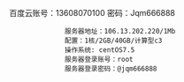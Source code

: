 百度云账号：13608070100
                  密码：Jqm666888
                  
                  服务器地址：106.13.202.220/1Mb
                  配置：1核/2GB/40GB/计算型c3
                  操作系统: centOS7.5
                  服务器登录账号：root
                  服务器登录密码：@jqm666888